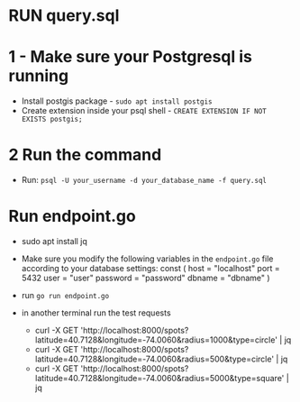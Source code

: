 # RUN query.sql
# 1 - Make sure your Postgresql is running 
- Install postgis package - `sudo apt install postgis`
- Create extension inside your psql shell - `CREATE EXTENSION IF NOT EXISTS postgis;`

# 2 Run the command
- Run:  `psql -U your_username -d your_database_name -f query.sql`


# Run endpoint.go
- sudo apt install jq
- Make sure you modify the following variables in the `endpoint.go` file according to your database settings:
    const (
	host     = "localhost"
	port     = 5432
	user     = "user"
	password = "password"
	dbname   = "dbname"
)
    
- run `go run endpoint.go`
- in another terminal run the test requests
    - curl -X GET 'http://localhost:8000/spots?latitude=40.7128&longitude=-74.0060&radius=1000&type=circle' | jq
    - curl -X GET 'http://localhost:8000/spots?latitude=40.7128&longitude=-74.0060&radius=500&type=circle' | jq
	- curl -X GET 'http://localhost:8000/spots?latitude=40.7128&longitude=-74.0060&radius=5000&type=square' | jq
